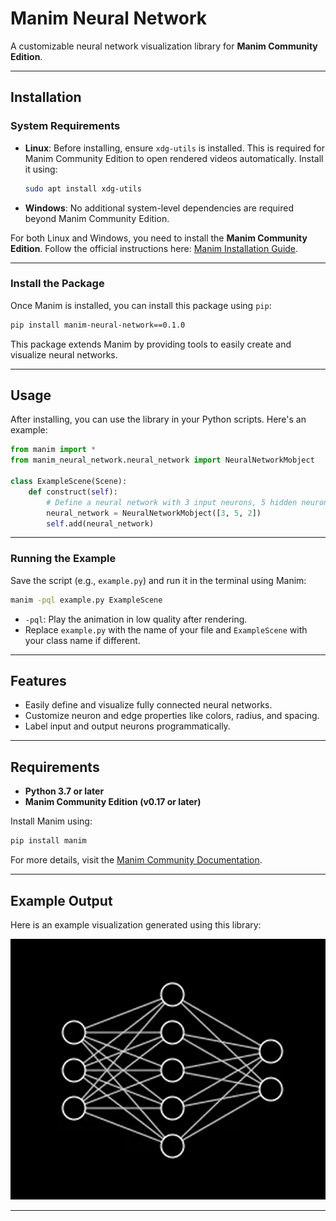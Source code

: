 
# Manim Neural Network

A customizable neural network visualization library for **Manim Community Edition**.

---

## Installation

### System Requirements

- **Linux**: Before installing, ensure `xdg-utils` is installed. This is required for Manim Community Edition to open rendered videos automatically. Install it using:
  ```bash
  sudo apt install xdg-utils
  ```
- **Windows**: No additional system-level dependencies are required beyond Manim Community Edition.

For both Linux and Windows, you need to install the **Manim Community Edition**. Follow the official instructions here: [Manim Installation Guide](https://docs.manim.community/en/stable/installation.html).

---

### Install the Package

Once Manim is installed, you can install this package using `pip`:

```bash
pip install manim-neural-network==0.1.0
```

This package extends Manim by providing tools to easily create and visualize neural networks.

---

## Usage

After installing, you can use the library in your Python scripts. Here's an example:

```python
from manim import *
from manim_neural_network.neural_network import NeuralNetworkMobject

class ExampleScene(Scene):
    def construct(self):
        # Define a neural network with 3 input neurons, 5 hidden neurons, and 2 output neurons
        neural_network = NeuralNetworkMobject([3, 5, 2])
        self.add(neural_network)
```

---

### Running the Example

Save the script (e.g., `example.py`) and run it in the terminal using Manim:

```bash
manim -pql example.py ExampleScene
```

- `-pql`: Play the animation in low quality after rendering.
- Replace `example.py` with the name of your file and `ExampleScene` with your class name if different.

---

## Features

- Easily define and visualize fully connected neural networks.
- Customize neuron and edge properties like colors, radius, and spacing.
- Label input and output neurons programmatically.

---

## Requirements

- **Python 3.7 or later**
- **Manim Community Edition (v0.17 or later)**

Install Manim using:

```bash
pip install manim
```

For more details, visit the [Manim Community Documentation](https://docs.manim.community).

---

## Example Output

Here is an example visualization generated using this library:

![3-5-2 Neural Network](Media/Images/3_5_2_Neural_Network.png)

---
